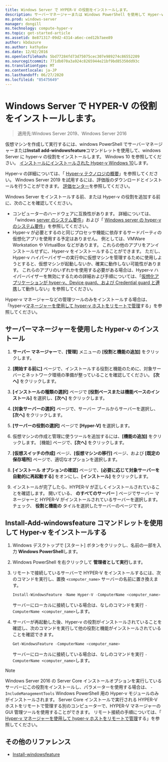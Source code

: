 ```yaml
---
title: Windows Server で HYPER-V の役割をインストールします。
description: サーバーマネージャーまたは Windows PowerShell を使用して Hyper-v をインストールする手順について説明します。
ms.prod: windows-server
manager: dongill
ms.technology: compute-hyper-v
ms.topic: get-started-article
ms.assetid: 8e871317-09d2-4314-a6ec-ced12b7aee89
author: kbdazure
ms.author: kathydav
ms.date: 12/02/2016
ms.openlocfilehash: 5bd77284fd73d75075cec307e989274c86552209
ms.sourcegitcommit: 771db070a3a924c8265944e21bf9bd85350dd93c
ms.translationtype: MT
ms.contentlocale: ja-JP
ms.lasthandoff: 06/27/2020
ms.locfileid: "85475649"
---
```

# <a name="install-the-hyper-v-role-on-windows-server"></a>Windows Server で HYPER-V の役割をインストールします。

>適用先:Windows Server 2019、Windows Server 2016

仮想マシンを作成して実行するには、windows PowerShell でサーバーマネージャーまたは**Install add-windowsfeature**コマンドレットを使用して、windows Server に hyper-v の役割をインストールします。
Windows 10 を参照してください。 [インストールにインストールされた Hyper-v Windows 10](https://docs.microsoft.com/virtualization/hyper-v-on-windows/quick-start/enable-hyper-v)します。

Hyper-v の詳細については、「 [Hyper-v テクノロジの概要](../Hyper-V-Technology-Overview.md)」を参照してください。 Windows Server 2019 を試用するには、評価版のダウンロードとインストールを行うことができます。 [評価センター](https://www.microsoft.com/evalcenter/evaluate-windows-server-2019)を参照してください。

Windows Server をインストールする前、または Hyper-v の役割を追加する前に、次のことを確認してください。
- コンピューターのハードウェアに互換性があります。 詳細については、「windows [server のシステム要件](../../../get-started/System-Requirements.md)」および「 [Windows server の hyper-v のシステム要件](../System-requirements-for-Hyper-V-on-Windows.md)」を参照してください。
- Hyper-v が必要とするのと同じプロセッサ機能に依存するサードパーティの仮想化アプリを使用する予定はありません。 例としては、VMWare Workstation や VirtualBox などがあります。 これらの他のアプリをアンインストールせずに、Hyper-v をインストールすることができます。 ただし、Hyper-v ハイパーバイザーの実行中に仮想マシンを管理するために使用しようとすると、仮想マシンが起動しないか、確実に動作しない可能性があります。 これらのアプリのいずれかを使用する必要がある場合は、Hyper-v ハイパーバイザーを無効にするための詳細および手順については、「[仮想化アプリケーションが hyper-v、Device guard、および Credential guard と連携](https://support.microsoft.com/help/3204980/virtualization-applications-do-not-work-together-with-hyper-v-device-g)して動作しない」を参照してください。

Hyper-v マネージャーなどの管理ツールのみをインストールする場合は、「hyper-v[マネージャーを使用して hyper-v ホストをリモートで管理](../Manage/Remotely-manage-Hyper-V-hosts.md)する」を参照してください。

## <a name="install-hyper-v-by-using-server-manager"></a>サーバーマネージャーを使用した Hyper-v のインストール

1. **サーバー マネージャー**で、**[管理]** メニューの **[役割と機能の追加]** をクリックします。

2. **[開始する前に]** ページで、インストールする役割と機能のために、対象サーバーとネットワーク環境の準備が整っていることを確認してください。 **[次へ]** をクリックします。

3. **[インストールの種類の選択]** ページで **[役割ベースまたは機能ベースのインストール]** を選択し、**[次へ]** をクリックします。

4. **[対象サーバーの選択]** ページで、サーバー プールからサーバーを選択し、**[次へ]** をクリックします。

5. **[サーバーの役割の選択]** ページで **[Hyper-V]** を選択します。

6. 仮想マシンの作成と管理に使うツールを追加するには、**[機能の追加]** をクリックします。 [機能] ページで、**[次へ]** をクリックします。

7. **[仮想スイッチの作成]** ページ、**[仮想マシンの移行]** ページ、および **[既定の保存場所]** ページで、適切なオプションを選択します。

8. **[インストール オプションの確認]** ページで、**[必要に応じて対象サーバーを自動的に再起動する]** をオンにし、**[インストール]** をクリックします。

9. インストールが完了したら、HYPER-V が正しくインストールされていることを確認します。 開いている、 **のすべてのサーバー** ] ページでサーバー マネージャーと HYPER-V がインストールされているサーバーを選択します。 チェック、 **役割と機能の** タイルを選択したサーバーのページです。

## <a name="install-hyper-v-by-using-the-install-windowsfeature-cmdlet"></a>Install-Add-windowsfeature コマンドレットを使用して Hyper-v をインストールする

1. Windows デスクトップで [スタート] ボタンをクリックし、名前の一部を入力 **Windows PowerShell**します。

2. Windows PowerShell を右クリックして **管理者として実行**します。

3. リモートで接続しているサーバーで HYPER-V をインストールするには、次のコマンドを実行し、置換 `<computer_name>` サーバーの名前に置き換えます。

    ```powershell
    Install-WindowsFeature -Name Hyper-V -ComputerName <computer_name> -IncludeManagementTools -Restart
    ```

    サーバーにローカルに接続している場合は、なしのコマンドを実行 `-ComputerName <computer_name>`します。

4. サーバーが再起動した後、Hyper-v の役割がインストールされていることを確認し、次のコマンドを実行して他の役割と機能がインストールされていることを確認できます。

    ```powershell
    Get-WindowsFeature -ComputerName <computer_name>
    ```

    サーバーにローカルに接続している場合は、なしのコマンドを実行 `-ComputerName <computer_name>`します。

> [!NOTE]
> Windows Server 2016 の Server Core インストールオプションを実行しているサーバーにこの役割をインストールし、パラメーターを使用する場合は、 `-IncludeManagementTools` Windows PowerShell 用の Hyper-v モジュールのみがインストールされます。 Server Core インストールで実行される HYPER-V ホストをリモートで管理する別のコンピューターで、HYPER-V マネージャーの GUI 管理ツールを使用することができます。 リモート接続の手順については、「 [Hyper-v マネージャーを使用して hyper-v ホストをリモートで管理](../Manage/Remotely-manage-Hyper-V-hosts.md)する」を参照してください。

## <a name="additional-references"></a>その他のリファレンス

- [Install-windowsfeature](https://docs.microsoft.com/powershell/module/Microsoft.Windows.ServerManager.Migration/Install-WindowsFeature)
